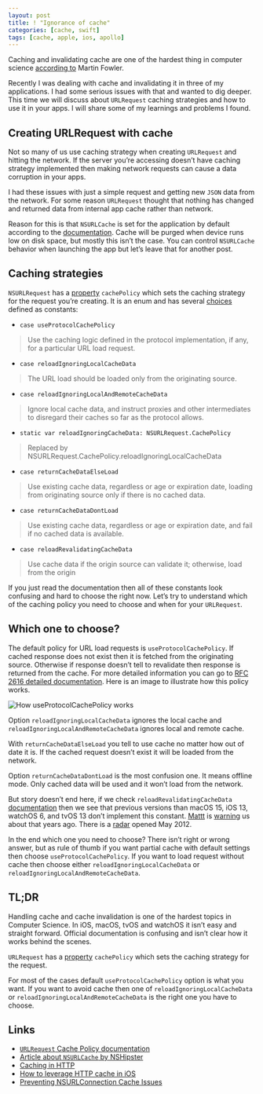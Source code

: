 ```yaml
---
layout: post
title: ! "Ignorance of cache"
categories: [cache, swift]
tags: [cache, apple, ios, apollo]
---
```


Caching and invalidating cache are one of the hardest thing in computer science [according to](https://martinfowler.com/bliki/TwoHardThings.html) Martin Fowler.

Recently I was dealing with cache and invalidating it in three of my applications. I had some serious issues with that and wanted to dig deeper. This time we will discuss about `URLRequest` caching strategies and how to use it in your apps. I will share some of my learnings and problems I found.

<!--more-->

## Creating URLRequest with cache

Not so many of us use caching strategy when creating `URLRequest` and hitting the network. If the server you’re accessing doesn’t have caching strategy implemented then making network requests can cause a data corruption in your apps.

I had these issues with just a simple request and getting new `JSON` data from the network. For some reason `URLRequest` thought that nothing has changed and returned data from internal app cache rather than network.

Reason for this is that `NSURLCache` is set for the application by default according to the [documentation](https://developer.apple.com/documentation/foundation/urlcache#//apple_ref/occ/clm/NSURLCache/setSharedURLCache:). Cache will be purged when device runs low on disk space, but mostly this isn’t the case. You can control `NSURLCache` behavior when launching the app but let’s leave that for another post.

## Caching strategies

`NSURLRequest` has a [property](https://developer.apple.com/documentation/foundation/nsurlrequest/1407944-cachepolicy) `cachePolicy` which sets the caching strategy for the request you’re creating. It is an enum and has several [choices](https://developer.apple.com/documentation/foundation/nsurlrequest/cachepolicy) defined as constants:

* `case useProtocolCachePolicy`
> Use the caching logic defined in the protocol implementation, if any, for a particular URL load request.
* `case reloadIgnoringLocalCacheData`
> The URL load should be loaded only from the originating source.
* `case reloadIgnoringLocalAndRemoteCacheData`
> Ignore local cache data, and instruct proxies and other intermediates to disregard their caches so far as the protocol allows.
* `static var reloadIgnoringCacheData: NSURLRequest.CachePolicy`
> Replaced by NSURLRequest.CachePolicy.reloadIgnoringLocalCacheData
* `case returnCacheDataElseLoad`
> Use existing cache data, regardless or age or expiration date, loading from originating source only if there is no cached data.
* 	`case returnCacheDataDontLoad`
> Use existing cache data, regardless or age or expiration date, and fail if no cached data is available.
* `case reloadRevalidatingCacheData`
> Use cache data if the origin source can validate it; otherwise, load from the origin

If you just read the documentation then all of these constants look confusing and hard to choose the right now. Let’s try to understand which of the caching policy you need to choose and when for your `URLRequest`.

## Which one to choose?

The default policy for URL load requests is `useProtocolCachePolicy`. If cached response does not exist then  it is fetched from the originating source. Otherwise if response doesn’t tell to revalidate then response is returned from the cache. For more detailed information you can go to [RFC 2616 detailed documentation](https://www.w3.org/Protocols/rfc2616/rfc2616-sec13.html#sec13). Here is an image to illustrate how this policy works.

![How useProtocolCachePolicy works](https://docs-assets.developer.apple.com/published/d4a7d0cbf4/46788d50-fb95-48f2-8360-b8c2a4bf1648.png)

Option `reloadIgnoringLocalCacheData` ignores the local cache and `reloadIgnoringLocalAndRemoteCacheData` ignores local and remote cache.

With `returnCacheDataElseLoad` you tell to use cache no matter how out of date it is. If the cached request doesn’t exist it will be loaded from the network.

Option `returnCacheDataDontLoad` is the most confusion one. It means offline mode. Only cached data will be used and it won’t load from the network.

But story doesn’t end here, if we check `reloadRevalidatingCacheData` [documentation](https://developer.apple.com/documentation/foundation/nsurlrequest/cachepolicy/reloadrevalidatingcachedata) then we see that previous versions than macOS 15, iOS 13, watchOS 6, and tvOS 13 don’t implement this constant. [Mattt](https://twitter.com/mattt) is [warning](https://nshipster.com/nsurlcache/) us about that years ago. There is a [radar](http://openradar.appspot.com/radar?id=1755401) opened May 2012.

In the end which one you need to choose? There isn’t right or wrong answer, but as rule of thumb if you want partial cache with default settings then choose `useProtocolCachePolicy`. If you want to load request without cache then choose either `reloadIgnoringLocalCacheData` or `reloadIgnoringLocalAndRemoteCacheData`.

## TL;DR

Handling cache and cache invalidation is one of the hardest topics in Computer Science. In iOS, macOS, tvOS and watchOS it isn’t easy and straight forward. Official documentation is confusing and isn’t clear how it works behind the scenes.

`URLRequest` has a [property](https://developer.apple.com/documentation/foundation/nsurlrequest/1407944-cachepolicy) `cachePolicy` which sets the caching strategy for the request.

For most of the cases default `useProtocolCachePolicy` option is what you want. If you want to avoid cache then one of `reloadIgnoringLocalCacheData` or `reloadIgnoringLocalAndRemoteCacheData` is the right one you have to choose.

## Links

* [`URLRequest` Cache Policy documentation](https://developer.apple.com/documentation/foundation/nsurlrequest/cachepolicy)
* [Article about `NSURLCache` by NSHipster](https://nshipster.com/nsurlcache)
* [Caching in HTTP](https://www.w3.org/Protocols/rfc2616/rfc2616-sec13.html#sec13)
* [How to leverage HTTP cache in iOS](https://www.fabernovel.com/en/engineering/how-to-leverage-http-cache-in-ios)
* [Preventing NSURLConnection Cache Issues](https://codewithchris.com/preventing-nsurlconnection-cache-issues/)